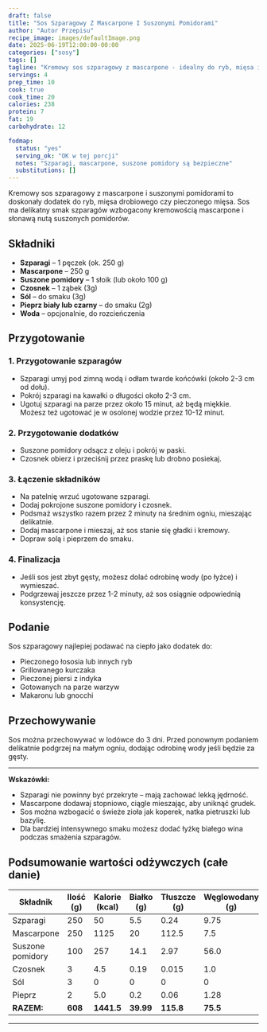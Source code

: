 ```yaml
---
draft: false
title: "Sos Szparagowy Z Mascarpone I Suszonymi Pomidorami"
author: "Autor Przepisu"
recipe_image: images/defaultImage.png
date: 2025-06-19T12:00:00-00:00
categories: ["sosy"]
tags: []
tagline: "Kremowy sos szparagowy z mascarpone - idealny do ryb, mięsa i warzyw!"
servings: 4
prep_time: 10
cook: true
cook_time: 20
calories: 238
protein: 7
fat: 19
carbohydrate: 12

fodmap:
  status: "yes"
  serving_ok: "OK w tej porcji"
  notes: "Szparagi, mascarpone, suszone pomidory są bezpieczne"
  substitutions: []
---
```


Kremowy sos szparagowy z mascarpone i suszonymi pomidorami to doskonały dodatek do ryb, mięsa drobiowego czy pieczonego mięsa. Sos ma delikatny smak szparagów wzbogacony kremowością mascarpone i słonawą nutą suszonych pomidorów.

## Składniki

- **Szparagi** – 1 pęczek (ok. 250 g)
- **Mascarpone** – 250 g
- **Suszone pomidory** – 1 słoik (lub około 100 g)
- **Czosnek** – 1 ząbek (3g)
- **Sól** – do smaku (3g)
- **Pieprz biały lub czarny** – do smaku (2g)
- **Woda** – opcjonalnie, do rozcieńczenia

## Przygotowanie

### 1. Przygotowanie szparagów
- Szparagi umyj pod zimną wodą i odłam twarde końcówki (około 2-3 cm od dołu).
- Pokrój szparagi na kawałki o długości około 2-3 cm.
- Ugotuj szparagi na parze przez około 15 minut, aż będą miękkie. Możesz też ugotować je w osolonej wodzie przez 10-12 minut.

### 2. Przygotowanie dodatków
- Suszone pomidory odsącz z oleju i pokrój w paski.
- Czosnek obierz i przeciśnij przez praskę lub drobno posiekaj.

### 3. Łączenie składników
- Na patelnię wrzuć ugotowane szparagi.
- Dodaj pokrojone suszone pomidory i czosnek.
- Podsmaż wszystko razem przez 2 minuty na średnim ogniu, mieszając delikatnie.
- Dodaj mascarpone i mieszaj, aż sos stanie się gładki i kremowy.
- Dopraw solą i pieprzem do smaku.

### 4. Finalizacja
- Jeśli sos jest zbyt gęsty, możesz dolać odrobinę wody (po łyżce) i wymieszać.
- Podgrzewaj jeszcze przez 1-2 minuty, aż sos osiągnie odpowiednią konsystencję.

## Podanie

Sos szparagowy najlepiej podawać na ciepło jako dodatek do:
- Pieczonego łososia lub innych ryb
- Grillowanego kurczaka
- Pieczonej piersi z indyka
- Gotowanych na parze warzyw
- Makaronu lub gnocchi

## Przechowywanie

Sos można przechowywać w lodówce do 3 dni. Przed ponownym podaniem delikatnie podgrzej na małym ogniu, dodając odrobinę wody jeśli będzie za gęsty.

---

**Wskazówki:**
- Szparagi nie powinny być przekryte – mają zachować lekką jędrność.
- Mascarpone dodawaj stopniowo, ciągle mieszając, aby uniknąć grudek.
- Sos można wzbogacić o świeże zioła jak koperek, natka pietruszki lub bazylię.
- Dla bardziej intensywnego smaku możesz dodać łyżkę białego wina podczas smażenia szparagów.

## Podsumowanie wartości odżywczych (całe danie)

| Składnik         | Ilość (g) | Kalorie (kcal) | Białko (g) | Tłuszcze (g) | Węglowodany (g) |
|------------------|-----------|---------------|------------|--------------|-----------------|
| Szparagi         | 250       | 50            | 5.5        | 0.24         | 9.75            |
| Mascarpone       | 250       | 1125          | 20         | 112.5        | 7.5             |
| Suszone pomidory | 100       | 257           | 14.1       | 2.97         | 56.0            |
| Czosnek          | 3         | 4.5           | 0.19       | 0.015        | 1.0             |
| Sól              | 3         | 0             | 0          | 0            | 0               |
| Pieprz           | 2         | 5.0           | 0.2        | 0.06         | 1.28            |
| **RAZEM:**       | **608**   | **1441.5**    | **39.99**  | **115.8**    | **75.5**        |

---
